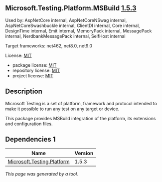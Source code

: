 ﻿Microsoft.Testing.Platform.MSBuild [1.5.3](https://www.nuget.org/packages/Microsoft.Testing.Platform.MSBuild/1.5.3)
--------------------

Used by: AspNetCore internal, AspNetCoreNSwag internal, AspNetCoreSwashbuckle internal, ClientDI internal, Core internal, DesignTime internal, Emit internal, MemoryPack internal, MessagePack internal, NerdbankMessagePack internal, SelfHost internal

Target frameworks: net462, net8.0, net9.0

License: [MIT](../../../../licenses/mit) 

- package license: [MIT](https://licenses.nuget.org/MIT) 
- repository license: [MIT](https://github.com/microsoft/testfx) 
- project license: [MIT](https://github.com/microsoft/testfx) 

Description
-----------
Microsoft Testing is a set of platform, framework and protocol intended to make it possible to run any test on any target or device.

This package provides MSBuild integration of the platform, its extensions and configuration files.

Dependencies 1
-----------

|Name|Version|
|----------|:----|
|[Microsoft.Testing.Platform](../../../../packages/nuget.org/microsoft.testing.platform/1.5.3)|1.5.3|

*This page was generated by a tool.*